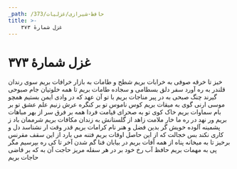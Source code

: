 ```yaml
---
_path: /حافظ-شیرازی/غزلیات/373
title: >-
    غزل شمارهٔ ۳۷۳
---
```

# غزل شمارهٔ ۳۷۳

خیز تا خرقه صوفی به خرابات بریم
شطح و طامات به بازار خرافات بریم
سوی رندان قلندر به ره آورد سفر
دلق بسطامی و سجاده طامات بریم
تا همه خلوتیان جام صبوحی گیرند
چنگ صبحی به در پیر مناجات بریم
با تو آن عهد که در وادی ایمن بستیم
همچو موسی ارنی گوی به میقات بریم
کوس ناموس تو بر کنگره عرش زنیم
علم عشق تو بر بام سماوات بریم
خاک کوی تو به صحرای قیامت فردا
همه بر فرق سر از بهر مباهات بریم
ور نهد در ره ما خار ملامت زاهد
از گلستانش به زندان مکافات بریم
شرممان باد ز پشمینه آلوده خویش
گر بدین فضل و هنر نام کرامات بریم
قدر وقت ار نشناسد دل و کاری نکند
بس خجالت که از این حاصل اوقات بریم
فتنه می بارد از این سقف مقرنس برخیز
تا به میخانه پناه از همه آفات بریم
در بیابان فنا گم شدن آخر تا کی
ره بپرسیم مگر پی به مهمات بریم
حافظ آب رخ خود بر در هر سفله مریز
حاجت آن به که بر قاضی حاجات بریم

